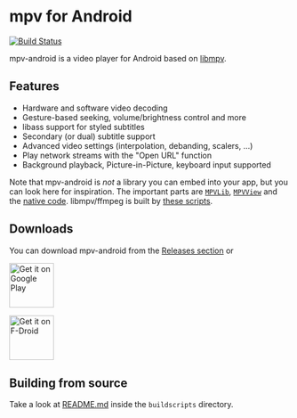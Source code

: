 # mpv for Android

[![Build Status](https://api.travis-ci.com/mpv-android/mpv-android.svg?branch=master)](https://app.travis-ci.com/github/mpv-android/mpv-android)

mpv-android is a video player for Android based on [libmpv](https://github.com/mpv-player/mpv).

## Features

* Hardware and software video decoding
* Gesture-based seeking, volume/brightness control and more
* libass support for styled subtitles
* Secondary (or dual) subtitle support
* Advanced video settings (interpolation, debanding, scalers, ...)
* Play network streams with the "Open URL" function
* Background playback, Picture-in-Picture, keyboard input supported

Note that mpv-android is *not* a library you can embed into your app, but you can look here for inspiration.
The important parts are [`MPVLib`](app/src/main/java/is/vvceasy/mpv/MPVLib.java), [`MPVView`](app/src/main/java/is/vvceasy/mpv/MPVView.kt) and the [native code](app/src/main/jni/).
libmpv/ffmpeg is built by [these scripts](buildscripts/).

## Downloads

You can download mpv-android from the [Releases section](https://github.com/mpv-android/mpv-android/releases) or

[<img src="https://play.google.com/intl/en_us/badges/images/generic/en-play-badge.png" alt="Get it on Google Play" height="80">](https://play.google.com/store/apps/details?id=is.xyz.mpv)

[<img src="https://fdroid.gitlab.io/artwork/badge/get-it-on.png" alt="Get it on F-Droid" height="80">](https://f-droid.org/packages/is.xyz.mpv)

## Building from source

Take a look at [README.md](buildscripts/README.md) inside the `buildscripts` directory.
